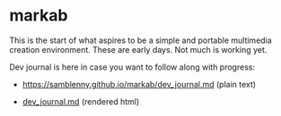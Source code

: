 # markab

This is the start of what aspires to be a simple and portable multimedia
creation environment. These are early days. Not much is working yet.

Dev journal is here in case you want to follow along with progress:

- https://samblenny.github.io/markab/dev_journal.md (plain text)

- [dev_journal.md](dev_journal.md) (rendered html)
